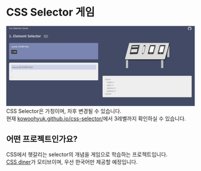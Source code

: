 # CSS Selector 게임
![CSS Selector Main](./images/main.png)  
CSS Selector은 가칭이며, 차후 변경될 수 있습니다.  
현재 [kowoohyuk.github.io/css-selector/](https://kowoohyuk.github.io/css-selector/)에서 3레벨까지 확인하실 수 있습니다.


## 어떤 프로젝트인가요?

CSS에서 헷갈리는 selector의 개념을 게임으로 학습하는 프로젝트입니다.  
[CSS diner](https://flukeout.github.io/)가 모티브이며, 우선 한국어만 제공할 예정입니다.
